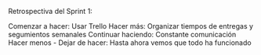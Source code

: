 Retrospectiva del Sprint 1:

Comenzar a hacer: Usar Trello
Hacer más: Organizar tiempos de entregas y segumientos semanales
Continuar haciendo: Constante comunicación
Hacer menos - Dejar de hacer: Hasta ahora vemos que todo ha funcionado

